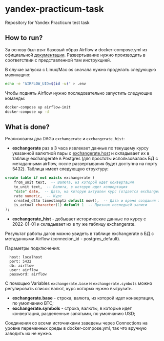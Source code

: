 # yandex-practicum-task

Repository for Yandex Practicum test task

## How to run?

За основу был взят базовый образ Airflow и docker-compose.yml из официальной [документации](https://airflow.apache.org/docs/apache-airflow/stable/start/docker.html). Развертывание нужно производить в соответствии с представленной там инструкцией.

В случае запуска с Linux/Mac os сначала нужно проделать следующую махинацию:

```sh
echo -e "AIRFLOW_UID=$(id -u)" > .env
```

Чтобы поднять Airflow нужно последовательно запустить следующие команды:

```sh
docker-compose up airflow-init
docker-compose up -d
```

## What is done?

Реализованы два DAGа `exchangerate` и `exchangerate_hist`:
 - **exchangerate** раз в 3 часа извлекает данные по текущему курсу указанной валютной пары с [exchangerate.host](https://exchangerate.host/#/) и складывает их в таблицу exchangerate в Postgres (для простоты использовалась БД с метаданными airflow, после развертывания будет доступна на порту 5432). Таблица имеет следующую структуру:
  ```sql
  create table if not exists exchangerate (
      from_unit text,  -- Валюта, из которой идет конвертация
      to_unit text,  -- Валюта, в которую идет конвертация
      "date" date,  -- Дата, на которую актуален курс (отдается exchangerate.host)
      rate numeric,  -- Курс
      created_dttm timestamptz default now(),  -- Дата и время создания записи в БД
      is_actual character(1) default 1  -- Признак последней записи
  );
  ```
 - **exchangerate_hist** - добывает исторические данные по курсу с 2022-01-01 и складывает их в ту же таблицу exchangerate.

Результат работы дагов можно увидеть в таблице exchangerate в БД с метаданными Airflow (connecion_id - postgres_default).

Параметры подключения:

```
  host: localhost  
  port: 5432  
  db: airflow  
  user: airflow  
  password: airflow  
```

С помощью Variables `exchangerate.base` и `exchangerate.symbols` можно регулировать список валют, курс которых нужно выгрузить.
 - **exchangerate.base** - строка, валюта, из которой идет конвертация, по умолчанию BTC;
 - **exchangerate.symbols** - строка, валюты, в которые идет конвертация, разделенные запятыми, по умолчанию USD;

Соединения со всеми источниками заведены через Connections на уровне переменных среды в docker-compose.yml, так что вручную заводить их не нужно.
